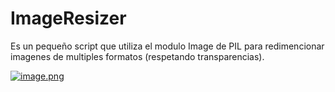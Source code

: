 # ImageResizer

Es un pequeño script que utiliza el modulo Image de PIL para redimencionar imagenes de multiples formatos (respetando transparencias).

[![image.png](https://i.postimg.cc/nrwCHdM9/image.png)](https://postimg.cc/T5gR0JVT)
